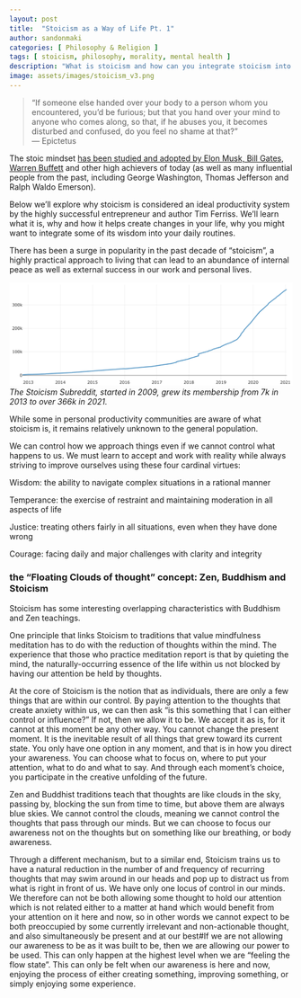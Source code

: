 ```yaml
---
layout: post
title:  "Stoicism as a Way of Life Pt. 1"
author: sandonmaki
categories: [ Philosophy & Religion ]
tags: [ stoicism, philosophy, morality, mental health ]
description: "What is stoicism and how can you integrate stoicism into your daily life?"
image: assets/images/stoicism_v3.png
---
```


> “If someone else handed over your body to a person whom you encountered, you’d be furious; but that you hand over your mind to anyone who comes along, so that, if he abuses you, it becomes disturbed and confused, do you feel no shame at that?”<br><span class="attribution">— Epictetus</span>

The stoic mindset <a href="https://www.inc.com/peter-economy/bezos-musk-gates-and-buffett-use-this-ancient-phil.html" target="_blank">has been studied and adopted by Elon Musk, Bill Gates, Warren Buffett</a> and other high achievers of today (as well as many influential people from the past, including George Washington, Thomas Jefferson and Ralph Waldo Emerson).

Below we’ll explore why stoicism is considered an ideal productivity system by the highly successful entrepreneur and author Tim Ferriss. We’ll learn what it is, why and how it helps create changes in your life, why you might want to integrate some of its wisdom into your daily routines.

There has been a surge in popularity in the past decade of “stoicism”, a highly practical approach to living that can lead to an abundance of internal peace as well as external success in our work and personal lives. 


![image info](../assets/images/stoicism_subreddit_membership.png)
*The Stoicism Subreddit, started in 2009, grew its membership from 7k in 2013 to over 366k in 2021.*

 

While some in personal productivity communities are aware of what stoicism is, it remains relatively unknown to the general population. 

 

We can control how we approach things even if we cannot control what happens to us. We must learn to accept and work with reality while always striving to improve ourselves using these four cardinal virtues:

Wisdom: the ability to navigate complex situations in a rational manner

Temperance: the exercise of restraint and maintaining moderation in all aspects of life

Justice: treating others fairly in all situations, even when they have done wrong

Courage: facing daily and major challenges with clarity and integrity

 

### the “Floating Clouds of thought” concept: Zen, Buddhism and Stoicism
Stoicism has some interesting overlapping characteristics with Buddhism and Zen teachings.

One principle that links Stoicism to traditions that value mindfulness meditation has to do with the reduction of thoughts within the mind. The experience that those who practice meditation report is that by quieting the mind, the naturally-occurring essence of the life within us not blocked by having our attention be held by thoughts.

At the core of Stoicism is the notion that as individuals, there are only a few things that are within our control. By paying attention to the thoughts that create anxiety within us, we can then ask “is this something that I can either control or influence?” If not, then we allow it to be. We accept it as is, for it cannot at this moment be any other way. You cannot change the present moment. It is the inevitable result of all things that grew toward its current state. You only have one option in any moment, and that is in how you direct your awareness. You can choose what to focus on, where to put your attention, what to do and what to say. And through each moment’s choice, you participate in the creative unfolding of the future.

Zen and Buddhist traditions teach that thoughts are like clouds in the sky, passing by, blocking the sun from time to time, but above them are always blue skies. We cannot control the clouds, meaning we cannot control the thoughts that pass through our minds. But we can choose to focus our awareness not on the thoughts but on something like our breathing, or body awareness.

Through a different mechanism, but to a similar end, Stoicism trains us to have a natural reduction in the number of and frequency of recurring thoughts that may swim around in our heads and pop up to distract us from what is right in front of us. We have only one locus of control in our minds. We therefore can not be both allowing some thought to hold our attention which is not related either to a matter at hand which would benefit from your attention on it here and now, so in other words we cannot expect to be both preoccupied by some currently irrelevant and non-actionable thought, and also simultaneously be present and at our best#If we are not allowing our awareness to be as it was built to be, then we are allowing our power to be used. This can only happen at the highest level when we are “feeling the flow state”. This can only be felt when our awareness is here and now, enjoying the process of either creating something, improving something, or simply enjoying some experience.